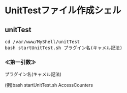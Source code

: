 # UnitTestファイル作成シェル

## unitTest

<pre>
cd /var/www/MyShell/unitTest
bash startUnitTest.sh プラグイン名(キャメル記法)
</pre>

### ≪第一引数≫

プラグイン名(キャメル記法)

(例)bash startUnitTest.sh AccessCounters
